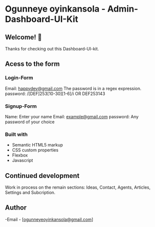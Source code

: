 # Ogunneye oyinkansola - Admin-Dashboard-UI-Kit

## Welcome! 👋
Thanks for checking out this Dashboard-UI-kit.

## Acess to the form

### Login-Form

Email: happydev@gmail.com
The password is in a regex expression.
password: /[DEF]253[10-30][1-6]/i  OR DEF253143

### Signup-Form

Name: Enter your name
Email: example@gmail.com
password: Any password of your choice

### Built with

- Semantic HTML5 markup
- CSS custom properties
- Flexbox
- Javascript

## Continued development

Work in process on the remain sections: Ideas, Contact, Agents, Articles, Settings and Subcription.

## Author

-Email - [ogunneyeoyinkansola@gmail.com]